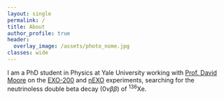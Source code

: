 ```yaml
---
layout: single
permalink: /
title: About
author_profile: true
header:
  overlay_image: /assets/photo_nome.jpg
classes: wide
---
```


I am a PhD student in Physics at Yale University working with [Prof. David Moore](https://campuspress.yale.edu/moorelab/) on the [EXO-200](https://www-project.slac.stanford.edu/exo/) and [nEXO](https://nexo.llnl.gov) experiments, searching for the neutrinoless double beta decay $(0\nu\beta\beta)$ of  ${}^{136}\mathrm{Xe}$.